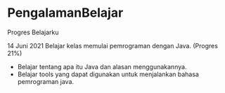 # PengalamanBelajar
Progres Belajarku

14 Juni 2021
Belajar kelas memulai pemrograman dengan Java. (Progres 21%)
  - Belajar tentang apa itu Java dan alasan menggunakannya.
  - Belajar tools yang dapat digunakan untuk menjalankan bahasa pemrograman java. 
